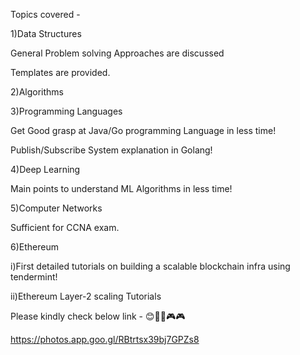 Topics covered - 


1)Data Structures
 
 General Problem solving Approaches are discussed

 Templates are provided.
  


2)Algorithms
  


3)Programming Languages

  Get Good grasp at Java/Go programming Language in less time!
  
  Publish/Subscribe System explanation in Golang!



4)Deep Learning
  
  Main points to understand ML Algorithms in less time!



5)Computer Networks

  Sufficient for CCNA exam.



6)Ethereum
  
 
 i)First detailed tutorials on building a scalable blockchain infra using tendermint!

 ii)Ethereum Layer-2 scaling Tutorials


 Please kindly check below link - 
 😊🌹🧡🎮🎮
 
 https://photos.app.goo.gl/RBtrtsx39bj7GPZs8
